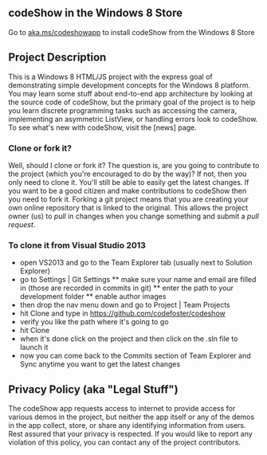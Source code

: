 ## codeShow in the Windows 8 Store ##
Go to [aka.ms/codeshowapp](http://aka.ms/codeshowapp) to install codeShow from the Windows 8 Store

## Project Description ##
This is a Windows 8 HTML/JS project with the express goal of demonstrating simple development concepts for the Windows 8 platform. You may learn some stuff about end-to-end app architecture by looking at the source code of codeShow, but the primary goal of the project is to help you learn discrete programming tasks such as accessing the camera, implementing an asymmetric ListView, or handling errors look to codeShow.
To see what's new with codeShow, visit the [news] page.

### Clone or fork it? ###
Well, should I clone or fork it? The question is, are you going to contribute to the project (which you're encouraged to do by the way)? If not, then you only need to clone it. You'll still be able to easily get the latest changes. If you want to be a good citizen and make contributions to codeShow then you need to fork it. Forking a git project means that you are creating your own online repository that is linked to the original. This allows the project owner (us) to _pull_ in changes when you change something and submit a _pull request_.

### To clone it from Visual Studio 2013 ###
* open VS2013 and go to the Team Explorer tab (usually next to Solution Explorer)
* go to Settings | Git Settings
** make sure your name and email are filled in (those are recorded in commits in git)
** enter the path to your development folder
** enable author images
* then drop the nav menu down and go to Project | Team Projects
* hit Clone and type in https://github.com/codefoster/codeshow
* verify you like the path where it's going to go
* hit Clone
* when it's done click on the project and then click on the .sln file to launch it
* now you can come back to the Commits section of Team Explorer and Sync anytime you want to get the latest changes

## Privacy Policy (aka "Legal Stuff") ##
The codeShow app requests access to internet to provide access for various demos in the project, but neither the app itself or any of the demos in the app collect, store, or share any identifying information from users. Rest assured that your privacy is respected. If you would like to report any violation of this policy, you can contact any of the project contributors.
